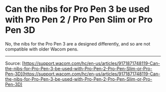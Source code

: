 # Can the nibs for Pro Pen 3 be used with Pro Pen 2 / Pro Pen Slim or Pro Pen 3D

No, the nibs for the Pro Pen 3 are a designed differently, and so are not compatible with older Wacom pens.

---
Source: [https://support.wacom.com/hc/en-us/articles/9171871748119-Can-the-nibs-for-Pro-Pen-3-be-used-with-Pro-Pen-2-Pro-Pen-Slim-or-Pro-Pen-3D](https://support.wacom.com/hc/en-us/articles/9171871748119-Can-the-nibs-for-Pro-Pen-3-be-used-with-Pro-Pen-2-Pro-Pen-Slim-or-Pro-Pen-3D)

